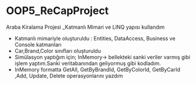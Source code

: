 # OOP5_ReCapProject
Araba Kiralama Projesi _Katmanlı Mimari ve LINQ yapısı kullandım

- Katmanlı mimariyle oluşturuldu : Entities, DataAccess, Business ve Console katmanları
- Car,Brand,Color sınıfları oluşturuldu
- Simülasyon yaptığım için; 
     InMemory-> bellekteki sanki veriler varmış gibi işlem yaptım.Sanki veritabanından geliyormuş gibi kodladım. 
- InMemory formatta GetAll, GetByBrandId, GetByColorId, GetByCarId ,Add, Update, Delete operasyonlarını yazdım
